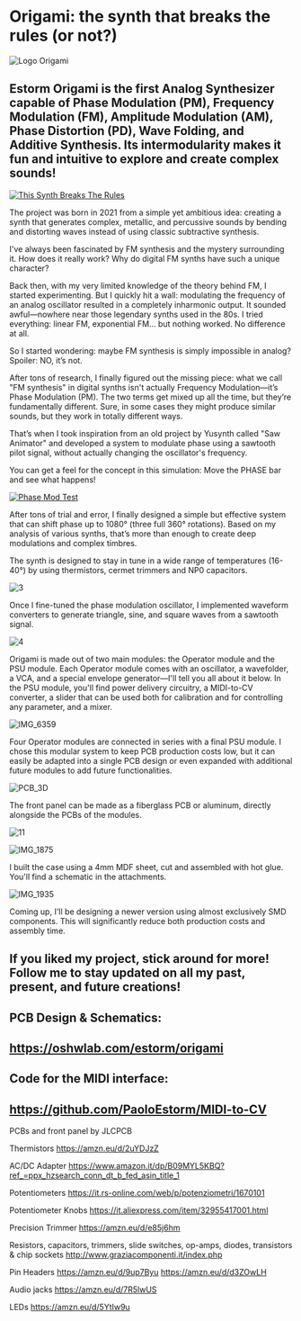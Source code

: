 # Origami: the synth that breaks the rules (or not?)
![Logo Origami](https://github.com/user-attachments/assets/805f6224-f6e8-4783-ae50-3f2e9cf1f2a2)

## Estorm Origami is the first Analog Synthesizer capable of Phase Modulation (PM), Frequency Modulation (FM), Amplitude Modulation (AM), Phase Distortion (PD), Wave Folding, and Additive Synthesis. Its intermodularity makes it fun and intuitive to explore and create complex sounds!

[![This Synth Breaks The Rules](https://github.com/user-attachments/assets/e44ff963-27a0-4a93-9d2d-e1a0a9317ccf)](https://youtu.be/fYJeXG9gMpo "This Synth Breaks The Rules")

The project was born in 2021 from a simple yet ambitious idea: creating a synth that generates complex, metallic, and percussive sounds by bending and distorting waves instead of using classic subtractive synthesis.

I've always been fascinated by FM synthesis and the mystery surrounding it. How does it really work? Why do digital FM synths have such a unique character?

Back then, with my very limited knowledge of the theory behind FM, I started experimenting. But I quickly hit a wall: modulating the frequency of an analog oscillator resulted in a completely inharmonic output. It sounded awful—nowhere near those legendary synths used in the 80s. I tried everything: linear FM, exponential FM… but nothing worked. No difference at all.

So I started wondering: maybe FM synthesis is simply impossible in analog?
Spoiler: NO, it’s not.

After tons of research, I finally figured out the missing piece: what we call "FM synthesis" in digital synths isn't actually Frequency Modulation—it’s Phase Modulation (PM). The two terms get mixed up all the time, but they’re fundamentally different. Sure, in some cases they might produce similar sounds, but they work in totally different ways.

That’s when I took inspiration from an old project by Yusynth called "Saw Animator" and developed a system to modulate phase using a sawtooth pilot signal, without actually changing the oscillator's frequency.

You can get a feel for the concept in this simulation:
Move the PHASE bar and see what happens!

[![Phase Mod Test](https://github.com/user-attachments/assets/c3b8cbf0-812e-426f-aa82-e60d479ab672)](https://tinyurl.com/26c96skb "Phase Mod Test")

After tons of trial and error, I finally designed a simple but effective system that can shift phase up to 1080° (three full 360° rotations). Based on my analysis of various synths, that’s more than enough to create deep modulations and complex timbres.

The synth is designed to stay in tune in a wide range of temperatures (16-40°) by using thermistors, cermet trimmers and NP0 capacitors.

![3](https://github.com/user-attachments/assets/0741ba0a-dae5-40de-8d5b-746bfd7262bb)

Once I fine-tuned the phase modulation oscillator, I implemented waveform converters to generate triangle, sine, and square waves from a sawtooth signal.

![4](https://github.com/user-attachments/assets/5243340a-e377-48f6-9401-48cd9d5810c8)

Origami is made out of two main modules: the Operator module and the PSU module.
Each Operator module comes with an oscillator, a wavefolder, a VCA, and a special envelope generator—I'll tell you all about it below.
In the PSU module, you'll find power delivery circuitry, a MIDI-to-CV converter, a slider that can be used both for calibration and for controlling any parameter, and a mixer.

![IMG_6359](https://github.com/user-attachments/assets/7fb8635e-9763-40ce-b6ee-279a953f4b3e)

Four Operator modules are connected in series with a final PSU module.
I chose this modular system to keep PCB production costs low, but it can easily be adapted into a single PCB design or even expanded with additional future modules to add future functionalities.

![PCB_3D](https://github.com/user-attachments/assets/034dcf1f-b040-475c-9769-999bdc3216ca)

The front panel can be made as a fiberglass PCB or aluminum, directly alongside the PCBs of the modules.

![11](https://github.com/user-attachments/assets/4afcab0b-4374-4592-86e3-4aad3e6e634d)

![IMG_1875](https://github.com/user-attachments/assets/f2063af9-dec1-4855-baaf-c1de14402843)

I built the case using a 4mm MDF sheet, cut and assembled with hot glue. You'll find a schematic in the attachments.

![IMG_1935](https://github.com/user-attachments/assets/d6924d77-4872-414d-8fd6-fa7013fcd34f)

Coming up, I'll be designing a newer version using almost exclusively SMD components. This will significantly reduce both production costs and assembly time.

## If you liked my project, stick around for more! Follow me to stay updated on all my past, present, and future creations!

## PCB Design & Schematics:
## https://oshwlab.com/estorm/origami

## Code for the MIDI interface:
## https://github.com/PaoloEstorm/MIDI-to-CV

PCBs and front panel by JLCPCB

Thermistors
https://amzn.eu/d/2uYDJzZ

AC/DC Adapter
https://www.amazon.it/dp/B09MYL5KBQ?ref_=ppx_hzsearch_conn_dt_b_fed_asin_title_1

Potentiometers
https://it.rs-online.com/web/p/potenziometri/1670101

Potentiometer Knobs
https://it.aliexpress.com/item/32955417001.html

Precision Trimmer
https://amzn.eu/d/e85j6hm

Resistors, capacitors, trimmers, slide switches, op-amps, diodes, transistors & chip sockets
http://www.graziacomponenti.it/index.php

Pin Headers
https://amzn.eu/d/9up7Byu
https://amzn.eu/d/d3ZOwLH

Audio jacks
https://amzn.eu/d/7R5lwUS

LEDs
https://amzn.eu/d/5YtIw9u

